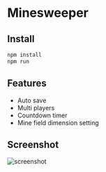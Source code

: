 # Minesweeper

## Install
```bash
npm install
npm run
```

## Features
- Auto save
- Multi players
- Countdown timer
- Mine field dimension setting

## Screenshot
![screenshot](https://user-images.githubusercontent.com/3375461/40630606-c47d65a6-6288-11e8-831a-c5bc702e681f.jpg)

